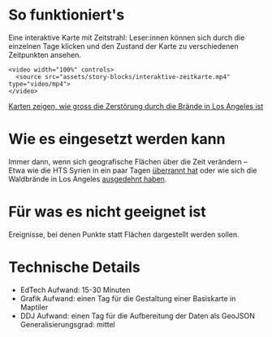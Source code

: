 # So funktioniert's

Eine interaktive Karte mit Zeitstrahl: Leser:innen können sich durch die einzelnen Tage klicken und den Zustand der Karte zu verschiedenen Zeitpunkten ansehen.

```html|span-6
<video width="100%" controls>
  <source src="assets/story-blocks/interaktive-zeitkarte.mp4" type="video/mp4">
</video>
```

[Karten zeigen, wie gross die Zerstörung durch die Brände in Los Angeles ist](https://www.nzz.ch/visuals/karten-zeigen-wie-gross-die-zerstoerung-durch-die-braende-in-los-angeles-ist-ld.1866140)

# Wie es eingesetzt werden kann

Immer dann, wenn sich geografische Flächen über die Zeit verändern – Etwa wie die HTS Syrien in ein paar Tagen [überrannt hat](https://www.nzz.ch/visuals/syrien-konflikt-visuelle-analyse-wie-die-rebellen-asad-stuerzten-ld.1861491) oder wie sich die Waldbrände in Los Angeles [ausgedehnt haben](https://www.nzz.ch/visuals/karten-zeigen-wie-gross-die-zerstoerung-durch-die-braende-in-los-angeles-ist-ld.1866140).

# Für was es nicht geeignet ist

Ereignisse, bei denen Punkte statt Flächen dargestellt werden sollen.

# Technische Details

- EdTech Aufwand: 15-30 Minuten
- Grafik Aufwand: einen Tag für die Gestaltung einer Basiskarte in Maptiler
- DDJ Aufwand: einen Tag für die Aufbereitung der Daten als GeoJSON
  Generalisierungsgrad: mittel
